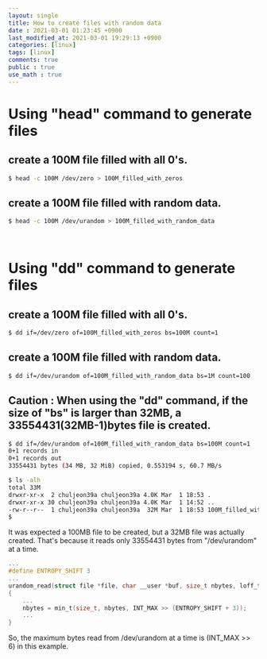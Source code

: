 ```yaml
---
layout: single
title: How to create files with random data
date : 2021-03-01 01:23:45 +0900
last_modified_at: 2021-03-01 19:29:13 +0900
categories: [linux]
tags: [linux]
comments: true
public : true
use_math : true
---
```


# Using "head" command to generate files
## create a 100M file filled with all 0's.
```bash
$ head -c 100M /dev/zero > 100M_filled_with_zeros
```
## create a 100M file filled with random data.
```bash
$ head -c 100M /dev/urandom > 100M_filled_with_random_data 
```

<br/>

# Using "dd" command to generate files
## create a 100M file filled with all 0's.
```bash
$ dd if=/dev/zero of=100M_filled_with_zeros bs=100M count=1
```
## create a 100M file filled with random data.
```bash
$ dd if=/dev/urandom of=100M_filled_with_random_data bs=1M count=100
```

## Caution : When using the "dd" command, if the size of "bs" is larger than 32MB, a 33554431(32MB-1)bytes file is created.
```bash
$ dd if=/dev/urandom of=100M_filled_with_random_data bs=100M count=1
0+1 records in
0+1 records out
33554431 bytes (34 MB, 32 MiB) copied, 0.553194 s, 60.7 MB/s

$ ls -alh
total 33M
drwxr-xr-x  2 chuljeon39a chuljeon39a 4.0K Mar  1 18:53 .
drwxr-xr-x 30 chuljeon39a chuljeon39a 4.0K Mar  1 14:52 ..
-rw-r--r--  1 chuljeon39a chuljeon39a  32M Mar  1 18:53 100M_filled_with_random_data
$ 
```
It was expected a 100MB file to be created, but a 32MB file was actually created.
That's because it reads only 33554431 bytes from "/dev/urandom" at a time.
```c
...
#define ENTROPY_SHIFT 3
...
urandom_read(struct file *file, char __user *buf, size_t nbytes, loff_t *ppos)
{
    ...
	nbytes = min_t(size_t, nbytes, INT_MAX >> (ENTROPY_SHIFT + 3));
	...
}
```
So, the maximum bytes read from /dev/urandom at a time is (INT_MAX >> 6) in this example.
